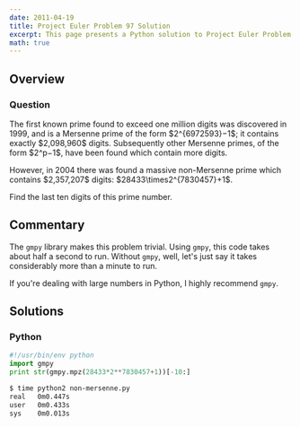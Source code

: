```yaml
---
date: 2011-04-19
title: Project Euler Problem 97 Solution
excerpt: This page presents a Python solution to Project Euler Problem 97.
math: true
---
```



## Overview


### Question

<p>
The first known prime found to exceed one million digits 
was discovered in 1999, and is a Mersenne prime of the 
form $2^{6972593}−1$; it contains exactly $2,098,960$ 
digits. Subsequently other Mersenne primes, of the form 
$2^p−1$, have been found which contain more digits.
</p>

<p>
However, in 2004 there was found a massive non-Mersenne 
prime which contains $2,357,207$ digits: $28433\times2^{7830457}+1$.
</p>

<p>
Find the last ten digits of this prime number.
</p>





## Commentary

The `gmpy` library makes this problem trivial. Using `gmpy`, this code
takes about half a second to run. Without `gmpy`, well, let's just say
it takes considerably more than a minute to run.

If you're dealing with large numbers in Python, I highly recommend `gmpy`.



## Solutions

### Python

```python
#!/usr/bin/env python
import gmpy
print str(gmpy.mpz(28433*2**7830457+1))[-10:]
```


```bash
$ time python2 non-mersenne.py
real   0m0.447s
user   0m0.433s
sys    0m0.013s
```


